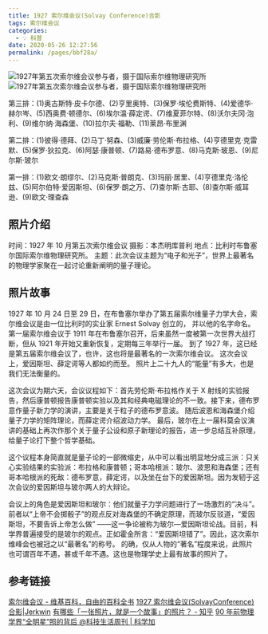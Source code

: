 ```yaml
---
title: 1927 索尔维会议(Solvay Conference)合影
tags: 索尔维会议
categories: 
  - 💡 科普
date: 2020-05-26 12:27:56
permalink: /pages/bbf28a/
---
```


![1927年第五次索尔维会议参与者，摄于国际索尔维物理研究所](/images/tech/Solvay_conference_1927.jpg)
![1927年第五次索尔维会议参与者，摄于国际索尔维物理研究所](/images/tech/1927-solvay-conference-colorful.jpg)

第三排：(1)奥古斯特·皮卡尔德、(2)亨里奥特、(3)保罗·埃伦费斯特、(4)爱德华·赫尔岑、(5)西奥费·顿德尔、(6)埃尔温·薛定谔、(7)维夏菲尔特、(8)沃尔夫冈·泡利、(9)维尔纳·海森堡、(10)拉尔夫·福勒、(11)莱昂·布里渊

第二排：(1)彼得·德拜、(2)马丁·努森、(3)威廉·劳伦斯·布拉格、(4)亨德里克·克雷默、(5)保罗·狄拉克、(6)阿瑟·康普顿、(7)路易·德布罗意、(8)马克斯·玻恩、(9)尼尔斯·玻尔

第一排：(1)欧文·朗缪尔、(2)马克斯·普朗克、(3)玛丽·居里、(4)亨德里克·洛伦兹、(5)阿尔伯特·爱因斯坦、(6)保罗·朗之万、(7)查尔斯·古耶、(8)查尔斯·威耳逊、(9)欧文·理查森

## 照片介绍

时间：1927 年 10 月第五次索尔维会议
摄影：本杰明库普利
地点：比利时布鲁塞尔国际索尔维物理研究所。
主题：此次会议主题为“电子和光子”，世界上最著名的物理学家聚在一起讨论重新阐明的量子理论。

## 照片故事

1927 年 10 月 24 日至 29 日，在布鲁塞尔举办了第五届索尔维量子力学大会，索尔维会议是由一位比利时的实业家 Ernest Solvay 创立的， 并以他的名字命名。 第一届索尔维会议于 1911 年在布鲁塞尔召开，后来虽然一度被第一次世界大战打断，但从 1921 年开始又重新恢复，定期每三年举行一届。 到了 1927 年，这已经是第五届索尔维会议了，也许，这也将是最著名的一次索尔维会议。 这次会议上，爱因斯坦、薛定谔等人都如约而至。 照片上二十九人的“能量”有多大，也是我们无法衡量的。


这次会议为期六天，会议议程如下：首先劳伦斯·布拉格作关于 X 射线的实验报告，然后康普顿报告康普顿实验以及其和经典电磁理论的不一致。接下来，德布罗意作量子新力学的演讲，主要是关于粒子的德布罗意波。 随后波恩和海森堡介绍量子力学的矩阵理论，而薛定谔介绍波动力学。 最后，玻尔在上一届科莫会议演讲的基础上再次作那个关于量子公设和原子新理论的报告，进一步总结互补原理，给量子论打下整个哲学基础。


这个议程本身简直就是量子论的一部微缩史，从中可以看出明显地分成三派：只关心实验结果的实验派：布拉格和康普顿；哥本哈根派：玻尔、波恩和海森堡；还有哥本哈根派的死敌：德布罗意，薛定谔，以及坐在台下的爱因斯坦。因为发轫于这次会议的爱因斯坦与玻尔两人的大辩论。


会议上的角色是爱因斯坦和玻尔：他们就量子力学问题进行了一场激烈的“决斗”。前者以“上帝不会掷骰子”的观点反对海森堡的不确定原理，而玻尔反驳道，“爱因斯坦，不要告诉上帝怎么做” ——这一争论被称为玻尔—爱因斯坦论战。目前，科学界普遍接受的是玻尔的观点。正如霍金所言：“爱因斯坦错了”。因此，这次索尔维峰会也被冠之以“最著名”的称号。 的确，仅从人物的“著名”程度来说，此照片也可谓百年不遇，甚或千年不遇。这也是物理学史上最有故事的照片了。

## 参考链接
[索尔维会议 - 维基百科，自由的百科全书](https://zh.wikipedia.org/zh-hans/%E7%B4%A2%E5%B0%94%E7%BB%B4%E4%BC%9A%E8%AE%AE)
[1927 索尔维会议(SolvayConference)合影|Jerkwin](https://jerkwin.github.io/2014/10/14/1927%E7%B4%A2%E5%B0%94%E7%BB%B4%E4%BC%9A%E8%AE%AE%28SolvayConference%29%E5%90%88%E5%BD%B1/)
[有哪些「一张照片，就是一个故事」的照片？ - 知乎](https://www.zhihu.com/question/30062423/answer/126083571)
[90 年前物理学界“全明星”照的背后 @科技生活周刊 | 科学加](http://www.bkmedia.cn/a/lanmu/chuanyue/2017/1031/6926.html)